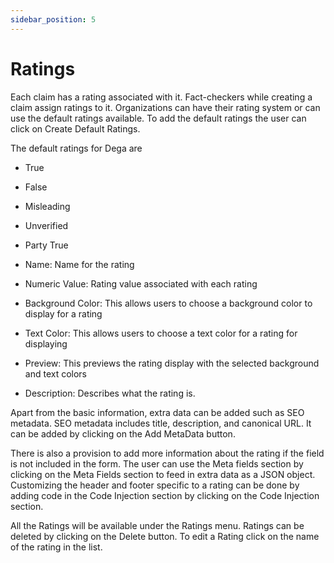```yaml
---
sidebar_position: 5
---
```


# Ratings

Each claim has a rating associated with it. Fact-checkers while creating a claim assign ratings to it. Organizations can have their rating system or can use the default ratings available. To add the default ratings the user can click on Create Default Ratings. 

The default ratings for Dega are
- True
- False
- Misleading
- Unverified
- Party True

- Name: Name for the rating
- Numeric Value:  Rating value associated with each rating
- Background Color: This allows users to choose a background color to display for a rating
- Text Color:  This allows users to choose a text color for a rating for displaying
- Preview: This previews the rating display with the selected background and text colors
- Description: Describes what the rating is.

Apart from the basic information, extra data can be added such as SEO metadata. SEO metadata includes title, description, and canonical URL. It can be added by clicking on the Add MetaData button.

There is also a provision to add more information about the rating if the field is not included in the form. The user can use the Meta fields section by clicking on the Meta Fields section to feed in extra data as a JSON object.
Customizing the header and footer specific to a rating can be done by adding code in the Code Injection section by clicking on the Code Injection section.

All the Ratings will be available under the Ratings menu. 
Ratings can be deleted by clicking on the Delete button. To edit a Rating click on the name of the rating in the list.
